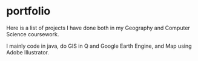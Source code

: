 # portfolio

Here is a list of projects I have done both in my Geography and Computer Science coursework.

I mainly code in java, do GIS in Q and Google Earth Engine, and Map using Adobe Illustrator.
